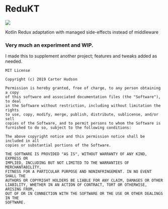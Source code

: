 # ReduKT
[![](https://jitpack.io/v/carterhudson/redukt.svg)](https://jitpack.io/#carterhudson/redukt)

Kotlin Redux adaptation with managed side-effects instead of middleware


### Very much an experiment and WIP.

I made this to supplement another project; features and tweaks added as needed. 

```
MIT License

Copyright (c) 2019 Carter Hudson

Permission is hereby granted, free of charge, to any person obtaining a copy
of this software and associated documentation files (the "Software"), to deal
in the Software without restriction, including without limitation the rights
to use, copy, modify, merge, publish, distribute, sublicense, and/or sell
copies of the Software, and to permit persons to whom the Software is
furnished to do so, subject to the following conditions:

The above copyright notice and this permission notice shall be included in all
copies or substantial portions of the Software.

THE SOFTWARE IS PROVIDED "AS IS", WITHOUT WARRANTY OF ANY KIND, EXPRESS OR
IMPLIED, INCLUDING BUT NOT LIMITED TO THE WARRANTIES OF MERCHANTABILITY,
FITNESS FOR A PARTICULAR PURPOSE AND NONINFRINGEMENT. IN NO EVENT SHALL THE
AUTHORS OR COPYRIGHT HOLDERS BE LIABLE FOR ANY CLAIM, DAMAGES OR OTHER
LIABILITY, WHETHER IN AN ACTION OF CONTRACT, TORT OR OTHERWISE, ARISING FROM,
OUT OF OR IN CONNECTION WITH THE SOFTWARE OR THE USE OR OTHER DEALINGS IN THE
SOFTWARE.
```
